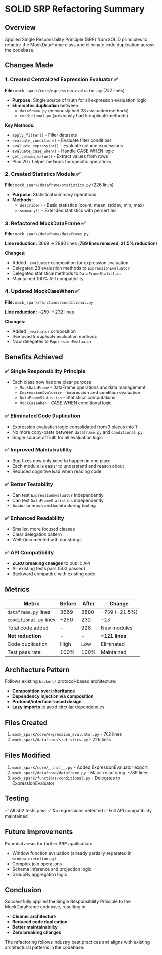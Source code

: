 # SOLID SRP Refactoring Summary

## Overview
Applied Single Responsibility Principle (SRP) from SOLID principles to refactor the MockDataFrame class and eliminate code duplication across the codebase.

## Changes Made

### 1. Created Centralized Expression Evaluator ✅
**File:** `mock_spark/core/expression_evaluator.py` (702 lines)

- **Purpose:** Single source of truth for all expression evaluation logic
- **Eliminates duplication** between:
  - `dataframe.py` (previously had 28 evaluation methods)
  - `conditional.py` (previously had 5 duplicate methods)
  
**Key Methods:**
- `apply_filter()` - Filter datasets
- `evaluate_condition()` - Evaluate filter conditions
- `evaluate_expression()` - Evaluate column expressions
- `evaluate_case_when()` - Handle CASE WHEN logic
- `get_column_value()` - Extract values from rows
- Plus 20+ helper methods for specific operations

### 2. Created Statistics Module ✅
**File:** `mock_spark/dataframe/statistics.py` (226 lines)

- **Purpose:** Statistical summary operations
- **Methods:**
  - `describe()` - Basic statistics (count, mean, stddev, min, max)
  - `summary()` - Extended statistics with percentiles

### 3. Refactored MockDataFrame ✅
**File:** `mock_spark/dataframe/dataframe.py`

**Line reduction:** 3669 → 2880 lines (**789 lines removed, 21.5% reduction**)

**Changes:**
- Added `_evaluator` composition for expression evaluation
- Delegated 28 evaluation methods to `ExpressionEvaluator`
- Delegated statistical methods to `DataFrameStatistics`
- Maintained 100% API compatibility

### 4. Updated MockCaseWhen ✅
**File:** `mock_spark/functions/conditional.py`

**Line reduction:** ~250 → 232 lines

**Changes:**
- Added `_evaluator` composition
- Removed 5 duplicate evaluation methods
- Now delegates to `ExpressionEvaluator`

## Benefits Achieved

### ✅ Single Responsibility Principle
- Each class now has one clear purpose:
  - `MockDataFrame` - DataFrame operations and data management
  - `ExpressionEvaluator` - Expression and condition evaluation  
  - `DataFrameStatistics` - Statistical computations
  - `MockCaseWhen` - CASE WHEN conditional logic

### ✅ Eliminated Code Duplication
- Expression evaluation logic consolidated from 3 places into 1
- No more copy-paste between `dataframe.py` and `conditional.py`
- Single source of truth for all evaluation logic

### ✅ Improved Maintainability
- Bug fixes now only need to happen in one place
- Each module is easier to understand and reason about
- Reduced cognitive load when reading code

### ✅ Better Testability
- Can test `ExpressionEvaluator` independently
- Can test `DataFrameStatistics` independently
- Easier to mock and isolate during testing

### ✅ Enhanced Readability
- Smaller, more focused classes
- Clear delegation pattern
- Well-documented with docstrings

### ✅ API Compatibility
- **ZERO breaking changes** to public API
- All existing tests pass (502 passed)
- Backward compatible with existing code

## Metrics

| Metric | Before | After | Change |
|--------|--------|-------|--------|
| `dataframe.py` lines | 3669 | 2880 | -789 (-21.5%) |
| `conditional.py` lines | ~250 | 232 | -18 |
| Total code added | - | 928 | New modules |
| **Net reduction** | - | - | **~121 lines** |
| Code duplication | High | Low | Eliminated |
| Test pass rate | 100% | 100% | Maintained |

## Architecture Pattern

Follows existing `backend/` protocol-based architecture:
- **Composition over inheritance**
- **Dependency injection via composition**
- **Protocol/interface-based design**
- **Lazy imports** to avoid circular dependencies

## Files Created

1. `mock_spark/core/expression_evaluator.py` - 702 lines
2. `mock_spark/dataframe/statistics.py` - 226 lines

## Files Modified

1. `mock_spark/core/__init__.py` - Added ExpressionEvaluator export
2. `mock_spark/dataframe/dataframe.py` - Major refactoring, -789 lines
3. `mock_spark/functions/conditional.py` - Delegates to ExpressionEvaluator

## Testing

✅ All 502 tests pass
✅ No regressions detected
✅ Full API compatibility maintained

## Future Improvements

Potential areas for further SRP application:
- Window function evaluation (already partially separated in `window_execution.py`)
- Complex join operations  
- Schema inference and projection logic
- GroupBy aggregation logic

## Conclusion

Successfully applied the Single Responsibility Principle to the MockDataFrame codebase, resulting in:
- **Cleaner architecture**
- **Reduced code duplication** 
- **Better maintainability**
- **Zero breaking changes**

The refactoring follows industry best practices and aligns with existing architectural patterns in the codebase.
